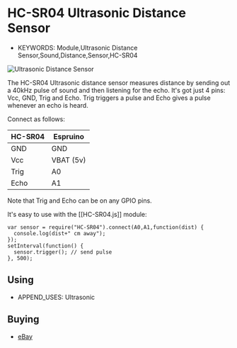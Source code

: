 <!--- Copyright (c) 2013 Gordon Williams, Pur3 Ltd. See the file LICENSE for copying permission. -->
HC-SR04 Ultrasonic Distance Sensor
=========

* KEYWORDS: Module,Ultrasonic Distance Sensor,Sound,Distance,Sensor,HC-SR04

![Ultrasonic Distance Sensor](module.jpg)

The HC-SR04 Ultrasonic distance sensor measures distance by sending out a 40kHz pulse of sound and then listening for the echo. It's got just 4 pins: Vcc, GND, Trig and Echo. Trig triggers a pulse and Echo gives a pulse whenever an echo is heard.

Connect as follows:

| HC-SR04 | Espruino   |
| ------- | ---------- |
| GND     | GND        |
| Vcc     | VBAT (5v)  | 
| Trig    | A0         |
| Echo    | A1         |

Note that Trig and Echo can be on any GPIO pins.

It's easy to use with the [[HC-SR04.js]] module:

```
var sensor = require("HC-SR04").connect(A0,A1,function(dist) {
  console.log(dist+" cm away");
});
setInterval(function() {
  sensor.trigger(); // send pulse
}, 500);
```

Using 
-----

* APPEND_USES: Ultrasonic

Buying
-----

* [eBay](http://www.ebay.com/sch/i.html?_nkw=HC-SR04)
